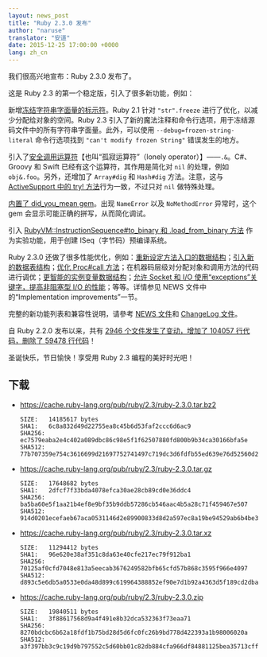 ```yaml
---
layout: news_post
title: "Ruby 2.3.0 发布"
author: "naruse"
translator: "安道"
date: 2015-12-25 17:00:00 +0000
lang: zh_cn
---
```


我们很高兴地宣布：Ruby 2.3.0 发布了。

这是 Ruby 2.3 的第一个稳定版，引入了很多新功能，例如：

新增[冻结字符串字面量的标示符](https://bugs.ruby-lang.org/issues/11473)。Ruby 2.1 针对 `"str".freeze` 进行了优化，以减少分配给对象的空间。Ruby 2.3 引入了新的魔法注释和命令行选项，用于冻结源码文件中的所有字符串字面量。此外，可以使用 `--debug=frozen-string-literal` 命令行选项找到 `"can't modify frozen String"` 错误发生的地方。

引入了[安全调用运算符](https://bugs.ruby-lang.org/issues/11537)【也叫“孤寂运算符”（lonely operator）】——`.&`。C#、Groovy 和 Swift 已经有这个运算符，其作用是简化对 `nil` 的处理，例如 `obj&.foo`。另外，还增加了 `Array#dig` 和 `Hash#dig` 方法。注意，这与 [ActiveSupport 中的 try! 方法](http://api.rubyonrails.org/v4.2.5/classes/Object.html#method-i-try-21)行为一致，不过只对 `nil` 做特殊处理。

[内置了 did_you_mean gem](https://bugs.ruby-lang.org/issues/11252)。出现 `NameError` 以及 `NoMethodError` 异常时，这个 gem 会显示可能正确的拼写，从而简化调试。

引入 [RubyVM::InstructionSequence#to_binary 和 .load_from_binary 方法](https://bugs.ruby-lang.org/issues/11788) 作为实验功能，用于创建 ISeq（字节码）预编译系统。

Ruby 2.3.0 还做了很多性能优化，例如：[重新设定方法入口的数据结构](https://bugs.ruby-lang.org/issues/11278)；[引入新的数据表结构](https://bugs.ruby-lang.org/issues/11420)；[优化 Proc#call 方法](https://bugs.ruby-lang.org/issues/11569)；在机器码层级对分配对象和调用方法的代码进行调优；[更智能的实例变量数据结构](https://bugs.ruby-lang.org/issues/11170)；[允许 Socket 和 I/O 使用“exceptions”关键字，提高非阻塞型 I/O 的性能](https://bugs.ruby-lang.org/issues/11229)；等等。详情参见 NEWS 文件中的“Implementation improvements”一节。

完整的新功能列表和兼容性说明，请參考 [NEWS 文件](https://github.com/ruby/ruby/blob/v2_3_0/NEWS)和 [ChangeLog 文件](https://github.com/ruby/ruby/blob/v2_3_0/ChangeLog)。

自 Ruby 2.2.0 发布以来，共有 [2946 个文件发生了变动，增加了 104057 行代码，删除了 59478 行代码](https://github.com/ruby/ruby/compare/v2_2_0...v2_3_0)！

圣诞快乐，节日愉快！享受用 Ruby 2.3 编程的美好时光吧！

## 下载

* <https://cache.ruby-lang.org/pub/ruby/2.3/ruby-2.3.0.tar.bz2>

      SIZE:   14185617 bytes
      SHA1:   6c8a832d49d22755ea8c45b6d53faf2ccc6d6ac9
      SHA256: ec7579eaba2e4c402a089dbc86c98e5f1f62507880fd800b9b34ca30166bfa5e
      SHA512: 77b707359e754c3616699d21697752741497c719dc3d6fdfb55ed639e76d52560d293ae54cbe5c63be78dc73fbe60f1b8615d704d017bdfe1994aa9747d26a6c

* <https://cache.ruby-lang.org/pub/ruby/2.3/ruby-2.3.0.tar.gz>

      SIZE:   17648682 bytes
      SHA1:   2dfcf7f33bda4078efca30ae28cb89cd0e36ddc4
      SHA256: ba5ba60e5f1aa21b4ef8e9bf35b9ddb57286cb546aac4b5a28c71f459467e507
      SHA512: 914d0201ecefaeb67aca0531146d2e89900833d8d2a597ec8a19be94529ab6b4be367f9b0cee2868b407288896cc14b64d96150223cac0aef8aafc46fc3dd7cc

* <https://cache.ruby-lang.org/pub/ruby/2.3/ruby-2.3.0.tar.xz>

      SIZE:   11294412 bytes
      SHA1:   96e620e38af351c8da63e40cfe217ec79f912ba1
      SHA256: 70125af0cfd7048e813a5eecab3676249582bfb65cfd57b868c3595f966e4097
      SHA512: d893c5e6db5a0533e0da48d899c619964388852ef90e7d1b92a4363d5f189cd2dba32a009581f62b9f42a8e6027975fc3c18b64faf356f5e3ac43a8d69ec5327

* <https://cache.ruby-lang.org/pub/ruby/2.3/ruby-2.3.0.zip>

      SIZE:   19840511 bytes
      SHA1:   3f88617568d9a4f491e8b32dca532363f73eaa71
      SHA256: 8270bdcbc6b62a18fdf1b75bd28d5d6fc0fc26b9bd778d422393a1b98006020a
      SHA512: a3f397bb3c9c19d9b797552c5d60bb01c82db884cfa966df84881125bea35713cffd99f88fb86b271bae72d9cfb09ad9b33838cffcf6365c091459479914fdef

